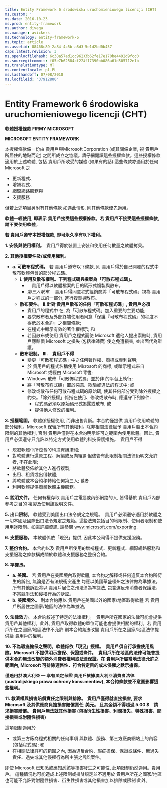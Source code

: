 ```yaml
---
title: Entity Framework 6 środowiska uruchomieniowego licencji (CHT)
ms.custom: ''
ms.date: 2016-10-23
ms.prod: entity-framework
ms.author: divega
ms.manager: avickers
ms.technology: entity-framework-6
ms.topic: article
ms.assetid: 88468c89-2a84-4c5b-a8d3-5e1d2bd0b457
caps.latest.revision: 3
ms.openlocfilehash: 6c38a57ad1cc96233b62fe17e170be4492d9fcc0
ms.sourcegitcommit: f05e7b62584cf228f17390bb086a61d505712e1b
ms.translationtype: MT
ms.contentlocale: pl-PL
ms.lasthandoff: 07/08/2018
ms.locfileid: "37912800"
---
```

# <a name="entity-framework-6-runtime-license-cht"></a>Entity Framework 6 środowiska uruchomieniowego licencji (CHT)
**軟體授權條款 FIRMY MICROSOFT**

**MICROSOFT ENTITY FRAMEWORK**

本授權條款係一份由 貴用戶與Microsoft Corporation (或其關係企業, 視 貴用戶所居住的地點而定) 之間所成立之協議。請仔細閱讀這些授權條款。這些授權條款適用於上述軟體, 包括 貴用戶所收受的媒體 (如果有的話).這些條款亦適用於任何Microsoft 之

-   更新程式、
-   增補程式、
-   網際網路服務與
-   支援服務

但若上述項目另附有其他條款 如遇此情形, 則其他條款優先適用。

**軟體一經使用, 即表示 貴用戶接受這些授權條款。若 貴用戶不接受這些授權條款, 請不要使用軟體。**

**若 貴用戶遵守本授權條款, 即可永久享有以下權利。**

**1. 安裝與使用權利。**　貴用戶得於裝置上安裝和使用任何數量之軟體拷貝。

**2. 其他授權要件及/或使用權利。**

-   **a. 可散布程式碼。** 若 貴用戶遵守以下條款, 則 貴用戶得於自己開發的程式中散布軟體包含的部分程式碼。
    -   **i. 使用及散布權利。下列程式碼與檔案為「可散布程式碼」。**
        -   　貴用戶得以軟體檔案的目的碼形式複製與散布。
        -   *第三人散布*.　貴用戶得同意程式經銷商將「可散布程式碼」視為 貴用戶之程式的一部分, 進行複製與散布。
    -   **散布要件。 II.針對 貴用戶散布的任何「可散布程式碼」, 貴用戶必須**
        -   貴用戶的程式中 在, 為「可散布程式碼」加入重要的主要功能;
        -   要求散布者及外部終端使用者同意「保護『可散布程式碼』的程度不得低於本合約」之相關條款;
        -   在程式中顯示有效的著作權標示; 和
        -   若因散布或使用 貴用戶之程式而使 Microsoft 遭他人提出索賠時, 貴用戶應賠償 Microsoft 之損失 (包括律師費) 使之免遭損害, 並出面代為辯護。
    -   **散布限制。 III.　貴用戶不得**
        -   變更「可散布程式碼」中之任何著作權、商標或專利聲明;
        -   於 貴用戶的程式名稱使用 Microsoft 的商標, 或暗示程式來自 Microsoft 或經由 Microsoft 背書;
        -   Windows 散佈「可散佈程式碼」並於非 的平台上執行;
        -   將「可散布程式碼」置於惡意、欺騙或違法的程式中; 或
        -   修改或散布任何可散布程式碼的原始碼, 使其任何部分受到除外授權之約束。「除外授權」係指在使用、修改或散布時, 應遵守下列條件:
            -   程式碼必須以原始碼形式揭露或散布, 或
            -   提供他人修改的權利。

**3. 授權範圍。** 軟體係授權使用, 而非出售賣斷。本合約僅提供 貴用戶使用軟體的部分權利。Microsoft 保留所有其他權利。除非相關法律賦予 貴用戶超出本合約限制的其他權利, 否則 貴用戶僅得在本合約明示許可之範圍內使用軟體。因此, 貴用戶必須遵守只允許以特定方式使用軟體的科技保護措施。　貴用戶不得

-   規避軟體中所包含的科技保護措施;
-   對軟體進行還原工程、解編或反向組譯 但儘管有此限制相關法律仍明文允許者, 不在此限;
-   將軟體發佈給其他人進行複製;
-   出租、租賃或出借軟體;
-   將軟體或本合約移轉給任何第三人; 或者
-   利用軟體提供商業軟體主機服務。

**4. 說明文件。** 任何有權存取 貴用戶之電腦或內部網路的人, 皆得基於 貴用戶內部參考之目的 複製及使用該說明文件。

**5. 出口限制。** 軟體受到美國出口法令規定之規範。　貴用戶必須遵守適用於軟體之一切本國及國際出口法令規定之規範。這些法規包括目的地限制、使用者限制和使用用途限制。如需詳細資訊, 請參閱 www.microsoft.com/exporting.

**6. 支援服務。** 本軟體係依「現況」提供, 因此本公司得不提供支援服務。

**7. 整份合約。** 本合約以及 貴用戶所使用的增補程式、更新程式、網際網路服務和支援服務之條款構成關於軟體和支援服務之整份合約。

**8. 準據法。**

-   **a. 美國。** 若 貴用戶在美國境內取得軟體, 本合約之解釋或任何違反本合約所衍生的訴訟, 無論是否有法規衝突產生 均應以美國華盛頓州之法律做為準據法。所有其他訴訟將以 貴用戶居住之州法律為準據法, 包含違反州消費者保護法、不當競爭法和侵權行為的訴訟。
-   **b. 美國境外。** 則本合約應以 貴用戶在美國以外的國家/地區取得軟體 若 貴用戶所居住之國家/地區的法律為準據法。

**9. 法律效力。** 本合約敘述了特定的法律權利。　貴用戶所在國家的法律可能會提供 貴用戶其他權利。此外, 貴用戶取得軟體的單位可能也會提供相關的權利。若 貴用戶所在之國家/地區法律不允許 則本合約無法改變 貴用戶所在之國家/地區法律提供給 貴用戶的權利。

**10. 不為瑕疵擔保之聲明。軟體係依「現況」授權。　貴用戶須自行承擔使用風險。Microsoft 不提供明示擔保、保證或條件。　貴用戶所在地區的法律可能會提供本合約無法改變的額外消費者權利或法律保證。在 貴用戶所屬當地法律允許之範圍內, Microsoft 可排除適售性、符合特定目的或未侵權之默示擔保。**

**僅適用於澳大利亞 — 享有法定保證 貴用戶依據澳大利亞消費者法律 (australijskiego prawa ochrony konsumentów), 本合約條款並不意圖影響這些權利。**

**11. 救濟權與損害賠償責任之限制與排除。　貴用戶僅得就直接損害, 要求 Microsoft 及其供應商負擔損害賠償責任, 美元。 且其金額不得超過 5.00 $　請求損害賠償。 貴用戶無法就其他損害 (包括衍生性損害、利潤損失、特殊損害、間接損害或附隨性損害)**

這項限制適用於

-   或第三方廠商程式相關的任何事項 與軟體、服務、第三方廠商網站上的內容 (包括程式碼); 和
-   在相關法律許可的範圍之內, 因為違反合約、瑕疵擔保、保證或條件、無過失責任、過失或其他侵權行為所主張之訴訟案件。

即使 Microsoft 已知悉或應知悉該等損害發生之可能性, 此項限制仍然適用。貴用戶。 這種情況也可能造成上述限制或排除規定並不適用於 貴用戶所在之國家/地區也可能不允許對附隨性損害、衍生性損害或其他損害加以排除或限制 此外,
